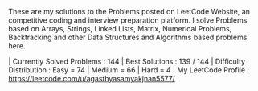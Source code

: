These are my solutions to the Problems posted on LeetCode Website, an competitive coding and interview preparation platform. 
I solve Problems based on Arrays, Strings, Linked Lists, Matrix, Numerical Problems, Backtracking and other Data Structures and Algorithms based problems here.

| Currently Solved Problems : 144
| Best Solutions : 139 / 144
| Difficulty Distribution : 
                             Easy = 74
                           | Medium = 66
                           | Hard = 4 | 
 My LeetCode Profile : https://leetcode.com/u/agasthyasamyakjnan5577/

